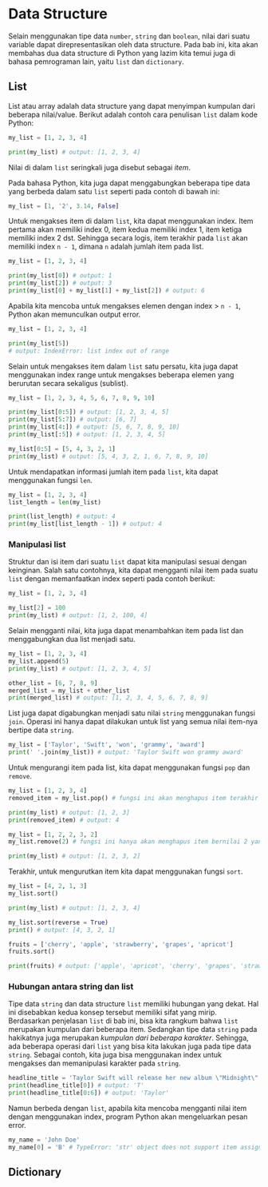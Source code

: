 # Data Structure

Selain menggunakan tipe data `number`, `string` dan `boolean`, nilai dari suatu variable dapat direpresentasikan oleh data structure. Pada bab ini, kita akan membahas dua data structure di Python yang lazim kita temui juga di bahasa pemrograman lain, yaitu `list` dan `dictionary`.

## List

List atau array adalah data structure yang dapat menyimpan kumpulan dari beberapa nilai/value. Berikut adalah contoh cara penulisan `list` dalam kode Python:

```python
my_list = [1, 2, 3, 4]

print(my_list) # output: [1, 2, 3, 4]
```

Nilai di dalam `list` seringkali juga disebut sebagai *item*.

Pada bahasa Python, kita juga dapat menggabungkan beberapa tipe data yang berbeda dalam satu `list` seperti pada contoh di bawah ini:

```python
my_list = [1, '2', 3.14, False]
```

Untuk mengakses item di dalam `list`, kita dapat menggunakan index. Item pertama akan memiliki index 0, item kedua memiliki index 1, item ketiga memiliki index 2 dst. Sehingga secara logis, item terakhir pada `list` akan memiliki index `n - 1`, dimana `n` adalah jumlah item pada list.

```python
my_list = [1, 2, 3, 4]

print(my_list[0]) # output: 1
print(my_list[2]) # output: 3
print(my_list[0] + my_list[1] + my_list[2]) # output: 6
```

Apabila kita mencoba untuk mengakses elemen dengan index > `n - 1`, Python akan memunculkan output error.

```python
my_list = [1, 2, 3, 4]

print(my_list[5])
# output: IndexError: list index out of range
```

Selain untuk mengakses item dalam `list` satu persatu, kita juga dapat menggunakan index range untuk mengakses beberapa elemen yang berurutan secara sekaligus (sublist).

```python
my_list = [1, 2, 3, 4, 5, 6, 7, 8, 9, 10]

print(my_list[0:5]) # output: [1, 2, 3, 4, 5]
print(my_list[5:7]) # output: [6, 7]
print(my_list[4:]) # output: [5, 6, 7, 8, 9, 10]
print(my_list[:5]) # output: [1, 2, 3, 4, 5]

my_list[0:5] = [5, 4, 3, 2, 1]
print(my_list) # output: [5, 4, 3, 2, 1, 6, 7, 8, 9, 10]
```

Untuk mendapatkan informasi jumlah item pada `list`, kita dapat menggunakan fungsi `len`.

```python
my_list = [1, 2, 3, 4]
list_length = len(my_list)

print(list_length) # output: 4
print(my_list[list_length - 1]) # output: 4
```

### Manipulasi list

Struktur dan isi item dari suatu `list` dapat kita manipulasi sesuai dengan keinginan. Salah satu contohnya, kita dapat mengganti nilai item pada suatu `list` dengan memanfaatkan index seperti pada contoh berikut:

```python
my_list = [1, 2, 3, 4]

my_list[2] = 100
print(my_list) # output: [1, 2, 100, 4]
```

Selain mengganti nilai, kita juga dapat menambahkan item pada list dan menggabungkan dua list menjadi satu.

```python
my_list = [1, 2, 3, 4]
my_list.append(5)
print(my_list) # output: [1, 2, 3, 4, 5]

other_list = [6, 7, 8, 9]
merged_list = my_list + other_list
print(merged_list) # output: [1, 2, 3, 4, 5, 6, 7, 8, 9]
```

List juga dapat digabungkan menjadi satu nilai `string` menggunakan fungsi `join`. Operasi ini hanya dapat dilakukan untuk list yang semua nilai item-nya bertipe data `string`.

```python
my_list = ['Taylor', 'Swift', 'won', 'grammy', 'award']
print(' '.join(my_list)) # output: 'Taylor Swift won grammy award'
```

Untuk mengurangi item pada list, kita dapat menggunakan fungsi `pop` dan `remove`.

```python
my_list = [1, 2, 3, 4]
removed_item = my_list.pop() # fungsi ini akan menghapus item terakhir pada list

print(my_list) # output: [1, 2, 3]
print(removed_item) # output: 4

my_list = [1, 2, 2, 3, 2]
my_list.remove(2) # fungsi ini hanya akan menghapus item bernilai 2 yang muncul pertama kali pada list

print(my_list) # output: [1, 2, 3, 2]
```

Terakhir, untuk mengurutkan item kita dapat menggunakan fungsi `sort`.

```python
my_list = [4, 2, 1, 3]
my_list.sort()

print(my_list) # output: [1, 2, 3, 4]

my_list.sort(reverse = True)
print() # output: [4, 3, 2, 1]

fruits = ['cherry', 'apple', 'strawberry', 'grapes', 'apricot']
fruits.sort()

print(fruits) # output: ['apple', 'apricot', 'cherry', 'grapes', 'strawberry']
```

### Hubungan antara string dan list

Tipe data `string` dan data structure `list` memiliki hubungan yang dekat. Hal ini disebabkan kedua konsep tersebut memiliki sifat yang mirip. Berdasarkan penjelasan `list` di bab ini, bisa kita rangkum bahwa `list` merupakan kumpulan dari beberapa item. Sedangkan tipe data `string` pada hakikatnya juga merupakan *kumpulan dari beberapa karakter*. Sehingga, ada beberapa operasi dari `list` yang bisa kita lakukan juga pada tipe data `string`. Sebagai contoh, kita juga bisa menggunakan index untuk mengakses dan memanipulasi karakter pada `string`.

```python
headline_title = 'Taylor Swift will release her new album \"Midnight\" next year'
print(headline_title[0]) # output: 'T'
print(headline_title[0:6]) # output: 'Taylor'
```

Namun berbeda dengan `list`, apabila kita mencoba mengganti nilai item dengan menggunakan index, program Python akan mengeluarkan pesan error.

```python
my_name = 'John Doe'
my_name[0] = 'B' # TypeError: 'str' object does not support item assignment
```

## Dictionary